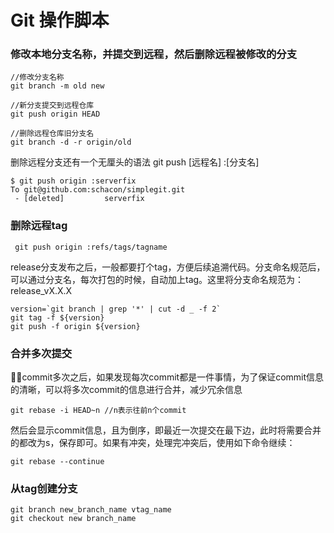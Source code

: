 # Git 操作脚本

### 修改本地分支名称，并提交到远程，然后删除远程被修改的分支

```
//修改分支名称
git branch -m old new

//新分支提交到远程仓库
git push origin HEAD

//删除远程仓库旧分支名
git branch -d -r origin/old

```

删除远程分支还有一个无厘头的语法 git push [远程名] :[分支名]

```
$ git push origin :serverfix
To git@github.com:schacon/simplegit.git
 - [deleted]         serverfix
```

### 删除远程tag
```
 git push origin :refs/tags/tagname
``` 

release分支发布之后，一般都要打个tag，方便后续追溯代码。分支命名规范后，可以通过分支名，每次打包的时候，自动加上tag。这里将分支命名规范为：release_vX.X.X

```
version=`git branch | grep '*' | cut -d _ -f 2`
git tag -f ${version}
git push -f origin ${version}
```

### 合并多次提交
commit多次之后，如果发现每次commit都是一件事情，为了保证commit信息的清晰，可以将多次commit的信息进行合并，减少冗余信息

```
git rebase -i HEAD~n //n表示往前n个commit
```

然后会显示commit信息，且为倒序，即最近一次提交在最下边，此时将需要合并的都改为s，保存即可。如果有冲突，处理完冲突后，使用如下命令继续：

```
git rebase --continue
```

### 从tag创建分支

```
git branch new_branch_name vtag_name
git checkout new branch_name
```

